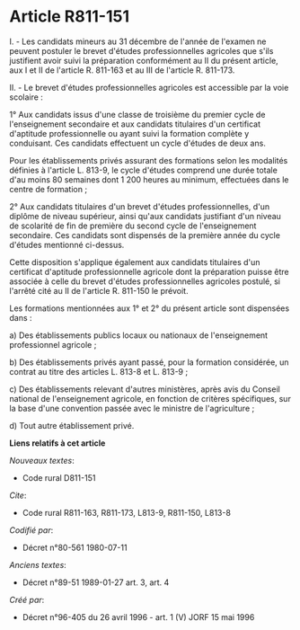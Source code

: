 # Article R811-151

I. - Les candidats mineurs au 31 décembre de l'année de l'examen ne peuvent postuler le brevet d'études professionnelles
agricoles que s'ils justifient avoir suivi la préparation conformément au II du présent article, aux I et II de l'article R.
811-163 et au III de l'article R. 811-173.

II. - Le brevet d'études professionnelles agricoles est accessible par la voie scolaire :

1° Aux candidats issus d'une classe de troisième du premier cycle de l'enseignement secondaire et aux candidats titulaires
d'un certificat d'aptitude professionnelle ou ayant suivi la formation complète y conduisant. Ces candidats effectuent un
cycle d'études de deux ans.

Pour les établissements privés assurant des formations selon les modalités définies à l'article L. 813-9, le cycle d'études
comprend une durée totale d'au moins 80 semaines dont 1 200 heures au minimum, effectuées dans le centre de formation ;

2° Aux candidats titulaires d'un brevet d'études professionnelles, d'un diplôme de niveau supérieur, ainsi qu'aux candidats
justifiant d'un niveau de scolarité de fin de première du second cycle de l'enseignement secondaire. Ces candidats sont
dispensés de la première année du cycle d'études mentionné ci-dessus.

Cette disposition s'applique également aux candidats titulaires d'un certificat d'aptitude professionnelle agricole dont la
préparation puisse être associée à celle du brevet d'études professionnelles agricoles postulé, si l'arrêté cité au II de
l'article R. 811-150 le prévoit.

Les formations mentionnées aux 1° et 2° du présent article sont dispensées dans :

a) Des établissements publics locaux ou nationaux de l'enseignement professionnel agricole ;

b) Des établissements privés ayant passé, pour la formation considérée, un contrat au titre des articles L. 813-8 et L.
813-9 ;

c) Des établissements relevant d'autres ministères, après avis du Conseil national de l'enseignement agricole, en fonction de
critères spécifiques, sur la base d'une convention passée avec le ministre de l'agriculture ;

d) Tout autre établissement privé.

**Liens relatifs à cet article**

_Nouveaux textes_:

  - Code rural D811-151

_Cite_:

  - Code rural R811-163, R811-173, L813-9, R811-150, L813-8

_Codifié par_:

  - Décret n°80-561 1980-07-11

_Anciens textes_:

  - Décret n°89-51 1989-01-27 art. 3, art. 4

_Créé par_:

  - Décret n°96-405 du 26 avril 1996 - art. 1 (V) JORF 15 mai 1996
